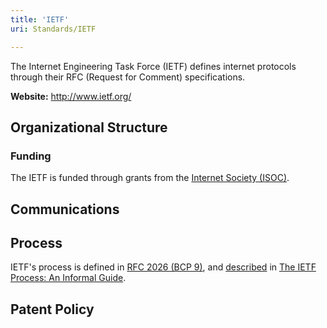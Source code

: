 ```yaml
---
title: 'IETF'
uri: Standards/IETF

---
```

The Internet Engineering Task Force (IETF) defines internet protocols through their RFC (Request for Comment) specifications.

**Website:** <http://www.ietf.org/>

## Organizational Structure

### Funding

The IETF is funded through grants from the [Internet Society (ISOC)](http://www.internetsociety.org).

## Communications

## Process

IETF's process is defined in [RFC 2026 (BCP 9)](http://www.ietf.org/rfc/rfc2026.txt), and [described](http://www.ietf.org/about/standards-process.html) in [The IETF Process: An Informal Guide](http://www.ietf.org/about/process-docs.html).

## Patent Policy
